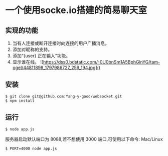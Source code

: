 # 一个使用socke.io搭建的简易聊天室

## 实现的功能

1. 当有人连接或断开连接时向连接的用户广播消息。
2. 添加对昵称的支持。
3. 添加“{user} 正在输入”功能。
4. 显示谁在线。
![https://dss0.bdstatic.com/-0U0bnSm1A5BphGlnYG/tam-ogel/44811898_1797986727_259_194.jpg]()
## 安装

```shell
$ git clone git@github.com:Yang-y-good/websocket.git
$ npm install
```

## 运行

```shell
$ node app.js
```

服务器启动默认端口为 8088,若不想使用 3000 端口,可使用以下命令: Mac/Linux

```shell
$ PORT=4000 node app.js
```

